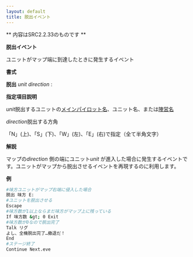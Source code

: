 ```yaml
---
layout: default
title: 脱出イベント
---
```

** 内容はSRC2.2.33のものです **

**脱出イベント**

ユニットがマップ端に到達したときに発生するイベント

**書式**

**脱出** *unit direction* :

**指定項目説明**

*unit*脱出するユニットの[メインパイロット名](メインパイロット名.md)、ユニット名、または[陣営名](陣営名.md)

*direction*脱出する方角

「N」(上)、「S」(下)、「W」(左)、「E」(右)で指定（全て半角文字）

**解説**

マップの*direction* 側の端にユニット*unit* が進入した場合に発生するイベントです。ユニットがマップから脱出させるイベントを再現するのに利用します。

**例**
```sh
#味方ユニットがマップ右端に侵入した場合
脱出 味方 E:
#ユニットを脱出させる
Escape
#味方数が1以上ならまだ味方がマップ上に残っている
If 味方数 &gt; 0 Exit
#味方数が0なので脱出完了
Talk リグ
よし、全機脱出完了…撤退だ！
End
#ステージ終了
Continue Next.eve
```

